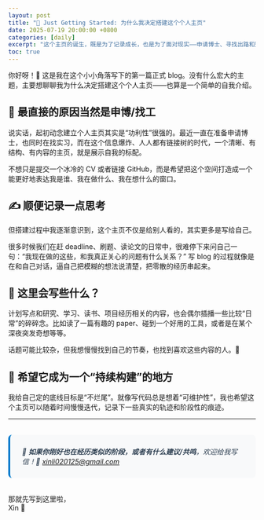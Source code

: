 ```yaml
---
layout: post
title: "🌱 Just Getting Started: 为什么我决定搭建这个个人主页"
date: 2025-07-19 20:00:00 +0800
categories: [daily]
excerpt: "这个主页的诞生，既是为了记录成长，也是为了面对现实——申请博士、寻找出路和整理思路。"
toc: true
---
```


你好呀！👋 这是我在这个小小角落写下的第一篇正式 blog。没有什么宏大的主题，主要想聊聊我为什么决定搭建这个个人主页——也算是一个简单的自我介绍。

## 🎯 最直接的原因当然是申博/找工

说实话，起初动念建立个人主页其实是“功利性”很强的。最近一直在准备申请博士，也同时在找实习，而在这个信息爆炸、人人都有链接树的时代，一个清晰、有结构、有内容的主页，就是展示自我的标配。

不想只是提交一个冰冷的 CV 或者链接 GitHub，而是希望把这个空间打造成一个能更好地表达我是谁、我在做什么、我在想什么的窗口。

## ✍️ 顺便记录一点思考

但搭建过程中我逐渐意识到，这个主页不仅是给别人看的，其实更多是写给自己。

很多时候我们在赶 deadline、刷题、读论文的日常中，很难停下来问自己一句：“我现在做的这些，和我真正关心的问题有什么关系？” 写 blog 的过程就像是在和自己对话，逼自己把模糊的想法说清楚，把零散的经历串起来。

## 🧱 这里会写些什么？

计划写点和研究、学习、读书、项目经历相关的内容，也会偶尔插播一些比较“日常”的碎碎念。比如读了一篇有趣的 paper、碰到一个好用的工具，或者是在某个深夜突发奇想等等。

话题可能比较杂，但我想慢慢找到自己的节奏，也找到喜欢这些内容的人。🌟

## 🚀 希望它成为一个“持续构建”的地方

我给自己定的底线目标是“不烂尾”。就像写代码总是想着“可维护性”，我也希望这个主页可以随着时间慢慢迭代，记录下一些真实的轨迹和阶段性的痕迹。

---

<div style="background: #f8f9fa; padding: 1.5rem; border-radius: 8px; border-left: 4px solid #007acc; margin: 2rem 0;">
  <p style="margin: 0; font-style: italic; color: #2c3e50;">
    💬 <strong>如果你刚好也在经历类似的阶段，或者有什么建议/共鸣</strong>，欢迎给我写信！📮 <a href="mailto:xinli020125@gmail.com">xinli020125@gmail.com</a>
  </p>
</div>

那就先写到这里啦，  
Xin 🌻
